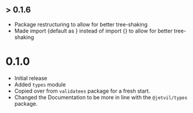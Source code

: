 ## > 0.1.6

- Package restructuring to allow for better tree-shaking
- Made import {default as } instead of import {} to allow for better tree-shaking

# 0.1.0

- Initial release
- Added `types` module
- Copied over from `validatees` package for a fresh start.
- Changed the Documentation to be more in line with the `@jetvil/types` package.
